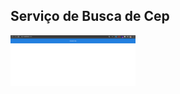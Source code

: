## Serviço de Busca de Cep




<img src="https://github.com/matheus-moizeis/busca_cep/blob/master/backend/public/images/im1.png" alt="drawing" width="200"/>
